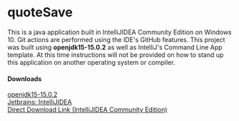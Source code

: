 # quoteSave

This is a java application built in IntelliJIDEA Community Edition on Windows 10. Git actions are performed using the IDE's GitHub features. This project was built using **openjdk15-15.0.2** as well as IntelliJ's Command Line App template. At this time instructions will not be provided on how to stand up this application on another operating system or compiler.


#### Downloads

[openjdk15-15.0.2](https://jdk.java.net/archive/)  
[Jetbrains: IntelliJIDEA](https://www.jetbrains.com/idea/)  
[Direct Download Link (IntelliJIDEA Community Edition)](https://www.jetbrains.com/idea/download/download-thanks.html?platform=windows&code=IIC)

